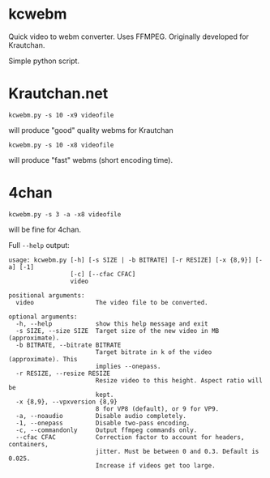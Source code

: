 # kcwebm
Quick video to webm converter. Uses FFMPEG. Originally developed for Krautchan.

Simple python script.

# Krautchan.net

```
kcwebm.py -s 10 -x9 videofile
```

will produce "good" quality webms for Krautchan

```
kcwebm.py -s 10 -x8 videofile
```

will produce "fast" webms (short encoding time).

# 4chan

```
kcwebm.py -s 3 -a -x8 videofile
```

will be fine for 4chan.


Full ```--help``` output:

```
usage: kcwebm.py [-h] [-s SIZE | -b BITRATE] [-r RESIZE] [-x {8,9}] [-a] [-1]
                 [-c] [--cfac CFAC]
                 video

positional arguments:
  video                 The video file to be converted.

optional arguments:
  -h, --help            show this help message and exit
  -s SIZE, --size SIZE  Target size of the new video in MB (approximate).
  -b BITRATE, --bitrate BITRATE
                        Target bitrate in k of the video (approximate). This
                        implies --onepass.
  -r RESIZE, --resize RESIZE
                        Resize video to this height. Aspect ratio will be
                        kept.
  -x {8,9}, --vpxversion {8,9}
                        8 for VP8 (default), or 9 for VP9.
  -a, --noaudio         Disable audio completely.
  -1, --onepass         Disable two-pass encoding.
  -c, --commandonly     Output ffmpeg commands only.
  --cfac CFAC           Correction factor to account for headers, containers,
                        jitter. Must be between 0 and 0.3. Default is 0.025.
                        Increase if videos get too large.
```
